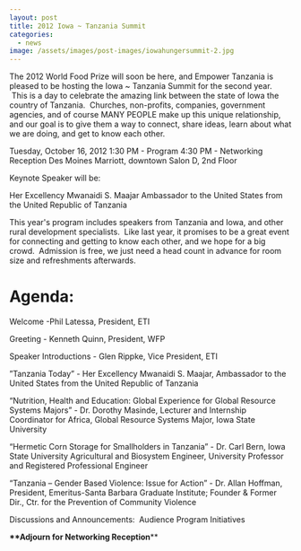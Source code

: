 ```yaml
---
layout: post
title: 2012 Iowa ~ Tanzania Summit
categories:
  - news
image: /assets/images/post-images/iowahungersummit-2.jpg
---
```


The 2012 World Food Prize will soon be here, and Empower Tanzania is pleased to be hosting the Iowa ~ Tanzania Summit for the second year. &nbsp;This is a day to celebrate the amazing link between the state of Iowa the country of Tanzania. &nbsp;Churches, non-profits, companies, government agencies, and of course MANY PEOPLE make up this unique relationship, and our goal is to give them a way to connect, share ideas, learn about what we are doing, and get to know each other.

Tuesday, October 16, 2012 1:30 PM - Program 4:30 PM - Networking Reception Des Moines Marriott, downtown Salon D, 2nd Floor

Keynote Speaker will be:

Her Excellency Mwanaidi S. Maajar Ambassador to the United States from the United Republic of Tanzania

This year's program includes speakers from Tanzania and Iowa, and other rural development specialists. &nbsp;Like last year, it promises to be a great event for connecting and getting to know each other, and we hope for a big crowd. &nbsp;Admission is free, we just need a head count in advance for room size and refreshments afterwards.

# Agenda:

Welcome -Phil Latessa, President, ETI

Greeting - Kenneth Quinn, President, WFP

Speaker Introductions - Glen Rippke, Vice President, ETI

”Tanzania Today” - Her Excellency Mwanaidi S. Maajar, Ambassador to the United States from the United Republic of Tanzania

“Nutrition, Health and Education: Global Experience for Global Resource Systems Majors” - Dr. Dorothy Masinde, Lecturer and Internship Coordinator for Africa, Global Resource Systems Major, Iowa State University

“Hermetic Corn Storage for Smallholders in Tanzania” - Dr. Carl Bern, Iowa State University Agricultural and Biosystem Engineer, University Professor and Registered Professional Engineer

“Tanzania – Gender Based Violence: Issue for Action” - Dr. Allan Hoffman, President, Emeritus-Santa Barbara Graduate Institute; Founder & Former Dir., Ctr. for the Prevention of Community Violence

Discussions and Announcements: &nbsp;Audience Program Initiatives

**\*\*Adjourn for Networking Reception**\*\*